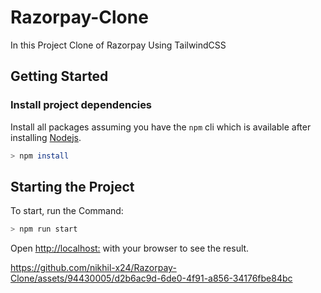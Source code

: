 # Razorpay-Clone
In this Project Clone of Razorpay Using TailwindCSS

## Getting Started

### Install project dependencies

Install all packages assuming you have the `npm` cli which is available after installing [Nodejs](https://nodejs.org/en/ 'Download NodeJS').

```bash
> npm install
```

## Starting the Project

To start, run the Command:

```bash
> npm run start
```

Open [http://localhost:](http://localhost:) with your browser to see the result.


https://github.com/nikhil-x24/Razorpay-Clone/assets/94430005/d2b6ac9d-6de0-4f91-a856-34176fbe84bc
